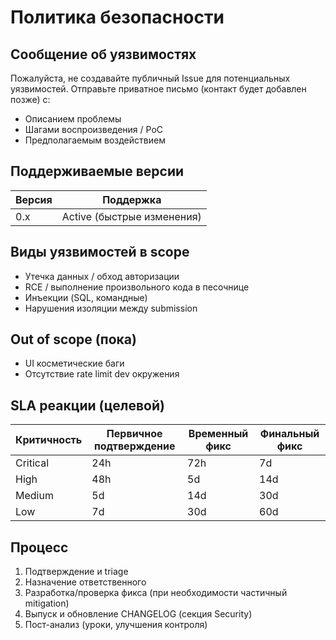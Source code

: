 # Политика безопасности

## Сообщение об уязвимостях

Пожалуйста, не создавайте публичный Issue для потенциальных уязвимостей. Отправьте приватное письмо (контакт будет добавлен позже) c:
- Описанием проблемы
- Шагами воспроизведения / PoC
- Предполагаемым воздействием

## Поддерживаемые версии

| Версия | Поддержка |
|--------|-----------|
| 0.x    | Active (быстрые изменения) |

## Виды уязвимостей в scope

- Утечка данных / обход авторизации
- RCE / выполнение произвольного кода в песочнице
- Инъекции (SQL, командные)
- Нарушения изоляции между submission

## Out of scope (пока)

- UI косметические баги
- Отсутствие rate limit dev окружения

## SLA реакции (целевой)

| Критичность | Первичное подтверждение | Временный фикс | Финальный фикс |
|-------------|-------------------------|---------------|----------------|
| Critical | 24h | 72h | 7d |
| High | 48h | 5d | 14d |
| Medium | 5d | 14d | 30d |
| Low | 7d | 30d | 60d |

## Процесс

1. Подтверждение и triage
2. Назначение ответственного
3. Разработка/проверка фикса (при необходимости частичный mitigation)
4. Выпуск и обновление CHANGELOG (секция Security)
5. Пост-анализ (уроки, улучшения контроля)
